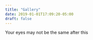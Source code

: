 ```yaml
---
title: "Gallery"
date: 2019-01-01T17:09:20-05:00
draft: false
---
```


Your eyes may not be the same after this
